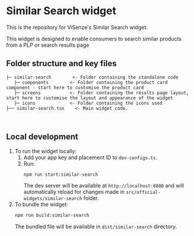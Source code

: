 # Similar Search widget
This is the repository for ViSenze's Similar Search widget. 

This widget is designed to enable consumers to search similar products from a PLP or search results page

## Folder structure and key files

```
├─ similar-search        <- Folder containing the standalone code 
   ├─ components        <- Folder containing the product card component - start here to customise the product card
   ├─ screens           <- Folder containing the results page layout, start here to customise the layout and appearance of the widget
   ├─ icons             <- Folder containing the icons used 
├── similar-search.tsx    <- Main widget code.
 
   
```

## Local development

1. To run the widget locally:
   1. Add your app key and placement ID to `dev-configs.ts`.
   2. Run:
      ```sh
      npm run start:similar-search
      ```
      The dev server will be available at `http://localhost:8080` and will automatically reload for changes made in `src/official-widgets/similar-search` folder.
2. To bundle the widget:
   ```sh
   npm run build:similar-search
   ```
   The bundled file will be available in `dist/similar-search` directory. 